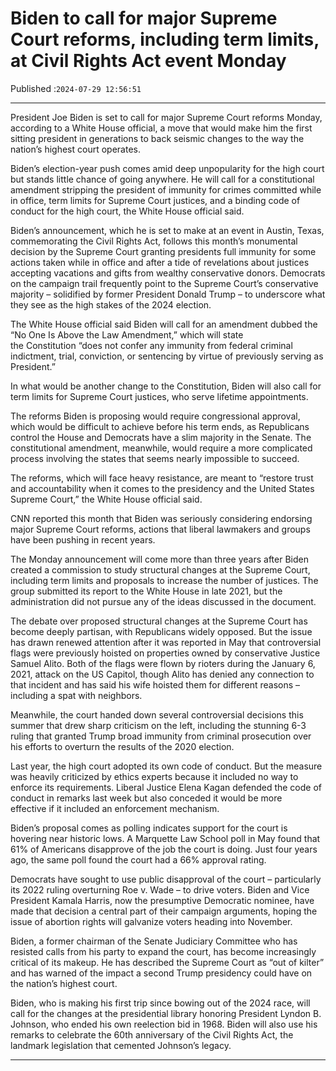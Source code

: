 # Biden to call for major Supreme Court reforms, including term limits, at Civil Rights Act event Monday

Published :`2024-07-29 12:56:51`

---

President Joe Biden is set to call for major Supreme Court reforms Monday, according to a White House official, a move that would make him the first sitting president in generations to back seismic changes to the way the nation’s highest court operates.

Biden’s election-year push comes amid deep unpopularity for the high court but stands little chance of going anywhere. He will call for a constitutional amendment stripping the president of immunity for crimes committed while in office, term limits for Supreme Court justices, and a binding code of conduct for the high court, the White House official said.

Biden’s announcement, which he is set to make at an event in Austin, Texas, commemorating the Civil Rights Act, follows this month’s monumental decision by the Supreme Court granting presidents full immunity for some actions taken while in office and after a tide of revelations about justices accepting vacations and gifts from wealthy conservative donors. Democrats on the campaign trail frequently point to the Supreme Court’s conservative majority – solidified by former President Donald Trump – to underscore what they see as the high stakes of the 2024 election.

The White House official said Biden will call for an amendment dubbed the “No One Is Above the Law Amendment,” which will state the Constitution “does not confer any immunity from federal criminal indictment, trial, conviction, or sentencing by virtue of previously serving as President.”

In what would be another change to the Constitution, Biden will also call for term limits for Supreme Court justices, who serve lifetime appointments.

The reforms Biden is proposing would require congressional approval, which would be difficult to achieve before his term ends, as Republicans control the House and Democrats have a slim majority in the Senate. The constitutional amendment, meanwhile, would require a more complicated process involving the states that seems nearly impossible to succeed.

The reforms, which will face heavy resistance, are meant to “restore trust and accountability when it comes to the presidency and the United States Supreme Court,” the White House official said.

CNN reported this month that Biden was seriously considering endorsing major Supreme Court reforms, actions that liberal lawmakers and groups have been pushing in recent years.

The Monday announcement will come more than three years after Biden created a commission to study structural changes at the Supreme Court, including term limits and proposals to increase the number of justices. The group submitted its report to the White House in late 2021, but the administration did not pursue any of the ideas discussed in the document.

The debate over proposed structural changes at the Supreme Court has become deeply partisan, with Republicans widely opposed. But the issue has drawn renewed attention after it was reported in May that controversial flags were previously hoisted on properties owned by conservative Justice Samuel Alito. Both of the flags were flown by rioters during the January 6, 2021, attack on the US Capitol, though Alito has denied any connection to that incident and has said his wife hoisted them for different reasons – including a spat with neighbors.

Meanwhile, the court handed down several controversial decisions this summer that drew sharp criticism on the left, including the stunning 6-3 ruling that granted Trump broad immunity from criminal prosecution over his efforts to overturn the results of the 2020 election.

Last year, the high court adopted its own code of conduct. But the measure was heavily criticized by ethics experts because it included no way to enforce its requirements. Liberal Justice Elena Kagan defended the code of conduct in remarks last week but also conceded it would be more effective if it included an enforcement mechanism.

Biden’s proposal comes as polling indicates support for the court is hovering near historic lows. A Marquette Law School poll in May found that 61% of Americans disapprove of the job the court is doing. Just four years ago, the same poll found the court had a 66% approval rating.

Democrats have sought to use public disapproval of the court – particularly its 2022 ruling overturning Roe v. Wade – to drive voters. Biden and Vice President Kamala Harris, now the presumptive Democratic nominee, have made that decision a central part of their campaign arguments, hoping the issue of abortion rights will galvanize voters heading into November.

Biden, a former chairman of the Senate Judiciary Committee who has resisted calls from his party to expand the court, has become increasingly critical of its makeup. He has described the Supreme Court as “out of kilter” and has warned of the impact a second Trump presidency could have on the nation’s highest court.

Biden, who is making his first trip since bowing out of the 2024 race, will call for the changes at the presidential library honoring President Lyndon B. Johnson, who ended his own reelection bid in 1968. Biden will also use his remarks to celebrate the 60th anniversary of the Civil Rights Act, the landmark legislation that cemented Johnson’s legacy.

---

